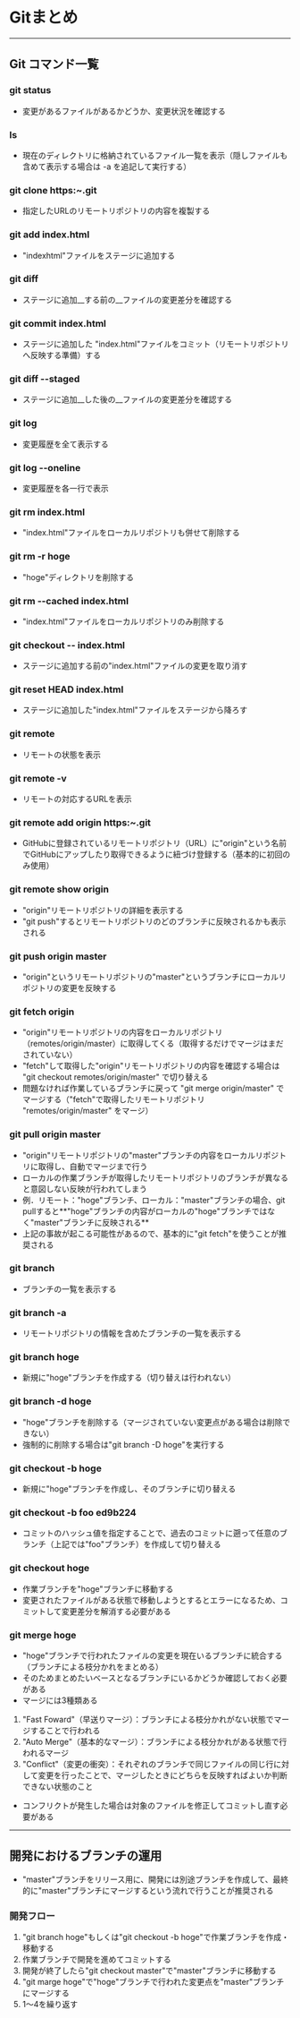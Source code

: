 # Gitまとめ

---

## Git コマンド一覧

### git status

- 変更があるファイルがあるかどうか、変更状況を確認する

### ls

- 現在のディレクトリに格納されているファイル一覧を表示（隠しファイルも含めて表示する場合は -a を追記して実行する）

### git clone https:~.git

- 指定したURLのリモートリポジトリの内容を複製する

### git add index.html

- "indexhtml"ファイルをステージに追加する

### git diff

- ステージに追加__する前の__ファイルの変更差分を確認する

### git commit index.html

- ステージに追加した "index.html"ファイルをコミット（リモートリポジトリへ反映する準備）する

### git diff --staged

- ステージに追加__した後の__ファイルの変更差分を確認する

### git log

- 変更履歴を全て表示する

### git log --oneline

- 変更履歴を各一行で表示

### git rm index.html

- "index.html"ファイルをローカルリポジトリも併せて削除する

### git rm -r hoge

- "hoge"ディレクトリを削除する

### git rm --cached index.html

- "index.html"ファイルをローカルリポジトリのみ削除する

### git checkout -- index.html

- ステージに追加する前の"index.html"ファイルの変更を取り消す

### git reset HEAD index.html

- ステージに追加した"index.html"ファイルをステージから降ろす

### git remote

- リモートの状態を表示

### git remote -v

- リモートの対応するURLを表示

### git remote add origin https:~.git

- GitHubに登録されているリモートリポジトリ（URL）に"origin"という名前でGitHubにアップしたり取得できるように紐づけ登録する（基本的に初回のみ使用）

### git remote show origin

- "origin"リモートリポジトリの詳細を表示する
- "git push"するとリモートリポジトリのどのブランチに反映されるかも表示される

### git push origin master

- "origin"というリモートリポジトリの"master"というブランチにローカルリポジトリの変更を反映する

### git fetch origin

- "origin"リモートリポジトリの内容をローカルリポジトリ（remotes/origin/master）に取得してくる（取得するだけでマージはまだされていない）
- "fetch"して取得した"origin"リモートリポジトリの内容を確認する場合は "git checkout remotes/origin/master" で切り替える
- 問題なければ作業しているブランチに戻って "git merge origin/master" でマージする（"fetch"で取得したリモートリポジトリ "remotes/origin/master" をマージ）

### git pull origin master

- "origin"リモートリポジトリの"master"ブランチの内容をローカルリポジトリに取得し、自動でマージまで行う
- ローカルの作業ブランチが取得したリモートリポジトリのブランチが異なると意図しない反映が行われてしまう
- 例．リモート："hoge"ブランチ、ローカル："master"ブランチの場合、git pullすると**"hoge"ブランチの内容がローカルの"hoge"ブランチではなく"master"ブランチに反映される**
- 上記の事故が起こる可能性があるので、基本的に"git fetch"を使うことが推奨される

### git branch

- ブランチの一覧を表示する

### git branch -a

- リモートリポジトリの情報を含めたブランチの一覧を表示する

### git branch hoge

- 新規に"hoge"ブランチを作成する（切り替えは行われない）

### git branch -d hoge

- "hoge"ブランチを削除する（マージされていない変更点がある場合は削除できない）
- 強制的に削除する場合は"git branch -D hoge"を実行する

### git checkout -b hoge

- 新規に"hoge"ブランチを作成し、そのブランチに切り替える

### git checkout -b foo ed9b224

- コミットのハッシュ値を指定することで、過去のコミットに遡って任意のブランチ（上記では"foo"ブランチ）を作成して切り替える

### git checkout hoge

- 作業ブランチを"hoge"ブランチに移動する
- 変更されたファイルがある状態で移動しようとするとエラーになるため、コミットして変更差分を解消する必要がある

### git merge hoge

- "hoge"ブランチで行われたファイルの変更を現在いるブランチに統合する（ブランチによる枝分かれをまとめる）
- そのためまとめたいベースとなるブランチにいるかどうか確認しておく必要がある
- マージには3種類ある

1. "Fast Foward"（早送りマージ）：ブランチによる枝分かれがない状態でマージすることで行われる
2. "Auto Merge"（基本的なマージ）：ブランチによる枝分かれがある状態で行われるマージ
3. "Conflict"（変更の衝突）：それぞれのブランチで同じファイルの同じ行に対して変更を行ったことで、マージしたときにどちらを反映すればよいか判断できない状態のこと
  
- コンフリクトが発生した場合は対象のファイルを修正してコミットし直す必要がある

---

## 開発におけるブランチの運用

- "master"ブランチをリリース用に、開発には別途ブランチを作成して、最終的に"master"ブランチにマージするという流れで行うことが推奨される

### 開発フロー

1. "git branch hoge"もしくは"git checkout -b hoge"で作業ブランチを作成・移動する
2. 作業ブランチで開発を進めてコミットする
3. 開発が終了したら"git checkout master"で"master"ブランチに移動する
4. "git marge hoge"で"hoge"ブランチで行われた変更点を"master"ブランチにマージする
5. 1～4を繰り返す
